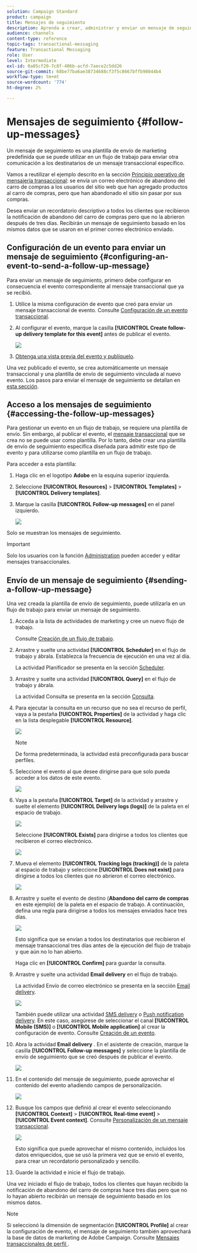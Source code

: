 ```yaml
---
solution: Campaign Standard
product: campaign
title: Mensajes de seguimiento
description: Aprenda a crear, administrar y enviar un mensaje de seguimiento.
audience: channels
content-type: reference
topic-tags: transactional-messaging
feature: Transactional Messaging
role: User
level: Intermediate
exl-id: 0a05cf20-7c8f-406b-acfd-7aece2c5dd26
source-git-commit: 68be77ba6ae38734688cf3f5c8667bffb90844b4
workflow-type: tm+mt
source-wordcount: '774'
ht-degree: 2%

---
```


# Mensajes de seguimiento {#follow-up-messages}

Un mensaje de seguimiento es una plantilla de envío de marketing predefinida que se puede utilizar en un flujo de trabajo para enviar otra comunicación a los destinatarios de un mensaje transaccional específico.

Vamos a reutilizar el ejemplo descrito en la sección [Principio operativo de mensajería transaccional](../../channels/using/getting-started-with-transactional-msg.md#transactional-messaging-operating-principle): se envía un correo electrónico de abandono del carro de compras a los usuarios del sitio web que han agregado productos al carro de compras, pero que han abandonado el sitio sin pasar por sus compras.

Desea enviar un recordatorio descriptivo a todos los clientes que recibieron la notificación de abandono del carro de compras pero que no la abrieron después de tres días. Recibirán un mensaje de seguimiento basado en los mismos datos que se usaron en el primer correo electrónico enviado.

## Configuración de un evento para enviar un mensaje de seguimiento {#configuring-an-event-to-send-a-follow-up-message}

Para enviar un mensaje de seguimiento, primero debe configurar en consecuencia el evento correspondiente al mensaje transaccional que ya se recibió.

1. Utilice la misma configuración de evento que creó para enviar un mensaje transaccional de evento. Consulte [Configuración de un evento transaccional](../../channels/using/configuring-transactional-event.md).
1. Al configurar el evento, marque la casilla **[!UICONTROL Create follow-up delivery template for this event]** antes de publicar el evento.

   ![](assets/message-center_follow-up-checkbox.png)

1. [Obtenga una vista previa del evento y publíquelo](../../channels/using/publishing-transactional-event.md#previewing-and-publishing-the-event).

Una vez publicado el evento, se crea automáticamente un mensaje transaccional y una plantilla de envío de seguimiento vinculada al nuevo evento. Los pasos para enviar el mensaje de seguimiento se detallan en [esta sección](#sending-a-follow-up-message).

## Acceso a los mensajes de seguimiento {#accessing-the-follow-up-messages}

Para gestionar un evento en un flujo de trabajo, se requiere una plantilla de envío. Sin embargo, al publicar el evento, el [mensaje transaccional](../../channels/using/editing-transactional-message.md) que se crea no se puede usar como plantilla. Por lo tanto, debe crear una plantilla de envío de seguimiento específica diseñada para admitir este tipo de evento y para utilizarse como plantilla en un flujo de trabajo.

Para acceder a esta plantilla:

1. Haga clic en el logotipo **Adobe** en la esquina superior izquierda.
1. Seleccione **[!UICONTROL Resources]** > **[!UICONTROL Templates]** > **[!UICONTROL Delivery templates]**.
1. Marque la casilla **[!UICONTROL Follow-up messages]** en el panel izquierdo.

   ![](assets/message-center_follow-up-search.png)

Solo se muestran los mensajes de seguimiento.

>[!IMPORTANT]
>
>Solo los usuarios con la función [Administration](../../administration/using/users-management.md#functional-administrators) pueden acceder y editar mensajes transaccionales.

## Envío de un mensaje de seguimiento {#sending-a-follow-up-message}

Una vez creada la plantilla de envío de seguimiento, puede utilizarla en un flujo de trabajo para enviar un mensaje de seguimiento.

<!--You need to set up a workflow targeting the event corresponding to the transactional message that was already received.-->

1. Acceda a la lista de actividades de marketing y cree un nuevo flujo de trabajo.

   Consulte [Creación de un flujo de trabajo](../../automating/using/building-a-workflow.md#creating-a-workflow).

1. Arrastre y suelte una actividad **[!UICONTROL Scheduler]** en el flujo de trabajo y ábrala. Establezca la frecuencia de ejecución en una vez al día.

   La actividad Planificador se presenta en la sección [Scheduler](../../automating/using/scheduler.md).

1. Arrastre y suelte una actividad **[!UICONTROL Query]** en el flujo de trabajo y ábrala.

   La actividad Consulta se presenta en la sección [Consulta](../../automating/using/query.md).

1. Para ejecutar la consulta en un recurso que no sea el recurso de perfil, vaya a la pestaña **[!UICONTROL Properties]** de la actividad y haga clic en la lista desplegable **[!UICONTROL Resource]**.

   ![](assets/message-center_follow-up-query-properties.png)

   >[!NOTE]
   >
   >De forma predeterminada, la actividad está preconfigurada para buscar perfiles.

1. Seleccione el evento al que desee dirigirse para que solo pueda acceder a los datos de este evento.

   ![](assets/message-center_follow-up-query-resource.png)

1. Vaya a la pestaña **[!UICONTROL Target]** de la actividad y arrastre y suelte el elemento **[!UICONTROL Delivery logs (logs)]** de la paleta en el espacio de trabajo.

   ![](assets/message-center_follow-up-delivery-logs.png)

   Seleccione **[!UICONTROL Exists]** para dirigirse a todos los clientes que recibieron el correo electrónico.

   ![](assets/message-center_follow-up-delivery-logs-exists.png)

1. Mueva el elemento **[!UICONTROL Tracking logs (tracking)]** de la paleta al espacio de trabajo y seleccione **[!UICONTROL Does not exist]** para dirigirse a todos los clientes que no abrieron el correo electrónico.

   ![](assets/message-center_follow-up-delivery-and-tracking-logs.png)

1. Arrastre y suelte el evento de destino (**Abandono del carro de compras** en este ejemplo) de la paleta en el espacio de trabajo. A continuación, defina una regla para dirigirse a todos los mensajes enviados hace tres días.

   ![](assets/message-center_follow-up-created.png)

   Esto significa que se envían a todos los destinatarios que recibieron el mensaje transaccional tres días antes de la ejecución del flujo de trabajo y que aún no lo han abierto.

   Haga clic en **[!UICONTROL Confirm]** para guardar la consulta.

1. Arrastre y suelte una actividad **Email delivery** en el flujo de trabajo.

   La actividad Envío de correo electrónico se presenta en la sección [Email delivery](../../automating/using/email-delivery.md).

   ![](assets/message-center_follow-up-workflow.png)

   También puede utilizar una actividad [SMS delivery](../../automating/using/sms-delivery.md) o [Push notification delivery](../../automating/using/push-notification-delivery.md). En este caso, asegúrese de seleccionar el canal **[!UICONTROL Mobile (SMS)]** o **[!UICONTROL Mobile application]** al crear la configuración de evento. Consulte [Creación de un evento](../../channels/using/configuring-transactional-event.md#creating-an-event).

1. Abra la actividad **Email delivery** . En el asistente de creación, marque la casilla **[!UICONTROL Follow-up messages]** y seleccione la plantilla de envío de seguimiento que se creó después de publicar el evento.

   ![](assets/message-center_follow-up-template.png)

1. En el contenido del mensaje de seguimiento, puede aprovechar el contenido del evento añadiendo campos de personalización.

   ![](assets/message-center_follow-up-content.png)

1. Busque los campos que definió al crear el evento seleccionando **[!UICONTROL Context]** > **[!UICONTROL Real-time event]** > **[!UICONTROL Event context]**. Consulte [Personalización de un mensaje transaccional](../../channels/using/editing-transactional-message.md#personalizing-a-transactional-message).

   ![](assets/message-center_follow-up-personalization.png)

   Esto significa que puede aprovechar el mismo contenido, incluidos los datos enriquecidos, que se usó la primera vez que se envió el evento, para crear un recordatorio personalizado y sencillo.

1. Guarde la actividad e inicie el flujo de trabajo.

Una vez iniciado el flujo de trabajo, todos los clientes que hayan recibido la notificación de abandono del carro de compras hace tres días pero que no lo hayan abierto recibirán un mensaje de seguimiento basado en los mismos datos.

>[!NOTE]
>
>Si seleccionó la dimensión de segmentación **[!UICONTROL Profile]** al crear la configuración de evento, el mensaje de seguimiento también aprovechará la base de datos de marketing de Adobe Campaign. Consulte [Mensajes transaccionales de perfil ](../../channels/using/editing-transactional-message.md#profile-transactional-message-specificities).
